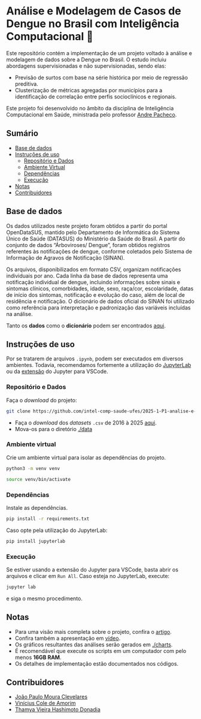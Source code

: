 # Análise e Modelagem de Casos de Dengue no Brasil com Inteligência Computacional 🦟

Este repositório contém a implementação de um projeto voltado à análise e modelagem de dados sobre a Dengue no Brasil. O estudo incluiu abordagens supervisionadas e não supervisionadas, sendo elas:
 - Previsão de surtos com base na série histórica por meio de regressão preditiva.
 - Clusterização de métricas agregadas por municípios para a identificação de correlação entre perfis socioclínicos e regionais.

Este projeto foi desenvolvido no âmbito da disciplina de Inteligência Computacional em Saúde, ministrada pelo professor [Andre Pacheco](https://github.com/paaatcha). 

## Sumário
 - [Base de dados](#base-de-dados)
 - [Instruções de uso](#instruções-de-uso)
   - [Repositório e Dados](#repositório-e-dados)
   - [Ambiente Virtual](#ambiente-virtual)
   - [Dependências](#dependências)
   - [Execução](#execução)
 - [Notas](#notas)
 - [Contribuidores](#contribuidores)

## Base de dados
Os dados utilizados neste projeto foram obtidos a partir do portal OpenDataSUS, mantido pelo Departamento de Informática do Sistema Único de Saúde (DATASUS) do Ministério da Saúde do Brasil. A partir do conjunto de dados “Árboviroses/ Dengue”, foram obtidos registros referentes às notificações de dengue, conforme coletados pelo Sistema de Informação de Agravos de Notificação (SINAN).

Os arquivos, disponibilizados em formato CSV, organizam notificações individuais por ano. Cada linha da base de dados representa uma notificação individual de dengue, incluindo informações sobre sinais e sintomas clínicos, comorbidades, idade, sexo, raça/cor, escolaridade, datas de início dos sintomas, notificação e evolução do caso, além de local de residência e notificação. O dicionário de dados oficial do SINAN foi utilizado como referência para interpretação e padronização das variáveis incluídas na análise.

Tanto os **dados** como o **dicionário** podem ser encontrados [aqui](https://opendatasus.saude.gov.br/dataset/arboviroses-dengue).

## Instruções de uso
Por se tratarem de arquivos `.ipynb`, podem ser executados em diversos ambientes. Todavia, recomendamos fortemente a utilização do [JupyterLab](https://jupyter.org/install) ou da [extensão](https://marketplace.visualstudio.com/items?itemName=ms-toolsai.jupyter) do Jupyter para VSCode.

### Repositório e Dados
Faça o *download* do projeto:
```bash
git clone https://github.com/intel-comp-saude-ufes/2025-1-P1-analise-e-modelagem-de-casos-de-dengue-no-brasil.git && cd 2025-1-P1-analise-e-modelagem-de-casos-de-dengue-no-brasil
```
 - Faça o *download* dos *datasets* `.csv` de 2016 à 2025 [aqui](https://opendatasus.saude.gov.br/dataset/arboviroses-dengue).
 - Mova-os para o diretório [./data](./data/)

### Ambiente virtual
Crie um ambiente virtual para isolar as dependências do projeto.
```bash
python3 -m venv venv
```
```bash
source venv/bin/activate
```

### Dependências
Instale as dependências.
```bash
pip install -r requirements.txt
```
Caso opte pela utilização do JupyterLab:
```bash
pip install jupyterlab
```

### Execução
Se estiver usando a extensão do Jupyter para VSCode, basta abrir os arquivos e clicar em `Run All`. Caso esteja no JupyterLab, execute:
```bash
jupyter lab
```
e siga o mesmo procedimento.

## Notas
 - Para uma visão mais completa sobre o projeto, confira o [artigo]().
 - Confira também a apresentação em [vídeo]().
 - Os gráficos resultantes das análises serão gerados em [./charts](./charts/).
 - É recomendável que execute os scripts em um computador com pelo menos **16GB RAM**.
 - Os detalhes de implementação estão documentados nos códigos.

## Contribuidores
 - [João Paulo Moura Clevelares](https://github.com/vortex2jm)
 - [Vinícius Cole de Amorim](https://github.com/viniciuscole)
 - [Thamya Vieira Hashimoto Donadia](https://github.com/thamyadonadia?tab=repositories)
